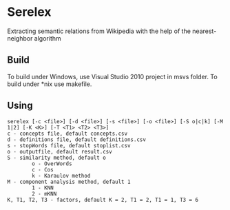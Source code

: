 Serelex
=======

Extracting semantic relations from Wikipedia with the help of the nearest-neighbor algorithm

Build
-----

To build under Windows, use Visual Studio 2010 project in msvs folder. To build under *nix use makefile.

Using
-----

	serelex [-c <file>] [-d <file>] [-s <file>] [-o <file>] [-S o|c|k] [-M 1|2] [-K <K>] [-T <T1> <T2> <T3>]
	c - concepts file, default concepts.csv
	d - definitions file, default definitions.csv
	s - stopWords file, default stoplist.csv
	o - outputfile, default result.csv
	S - similarity method, default o
			o - OverWords
			c - Cos
			k - Karaulov method
	M - component analysis method, default 1
			1 - KNN
			2 - mKNN
	K, T1, T2, T3 - factors, default K = 2, T1 = 2, T1 = 1, T3 = 6
